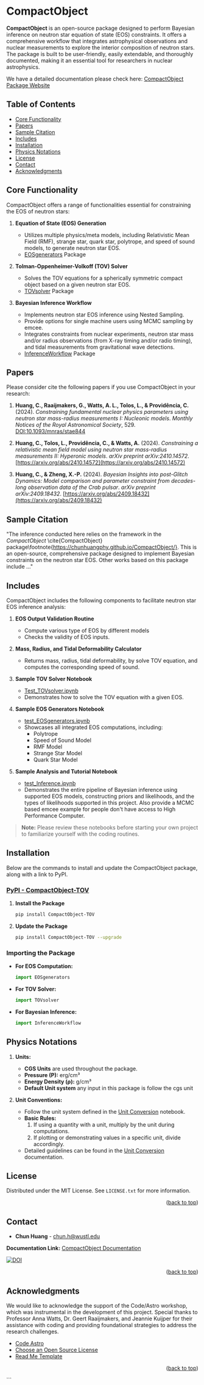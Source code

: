 <!-- ABOUT THE PROJECT -->
# CompactObject

**CompactObject** is an open-source package designed to perform Bayesian inference on neutron star equation of state (EOS) constraints. It offers a comprehensive workflow that integrates astrophysical observations and nuclear measurements to explore the interior composition of neutron stars. The package is built to be user-friendly, easily extendable, and thoroughly documented, making it an essential tool for researchers in nuclear astrophysics.

We have a detailed documentation please check here: [CompactObject Package Website](https://chunhuangphy.github.io/CompactOject/)

## Table of Contents

- [Core Functionality](#core-functionality)
- [Papers](#papers)
- [Sample Citation](#sample-citation)
- [Includes](#includes)
- [Installation](#installation)
- [Physics Notations](#physics-notations)
- [License](#license)
- [Contact](#contact)
- [Acknowledgments](#acknowledgments)

## Core Functionality

CompactObject offers a range of functionalities essential for constraining the EOS of neutron stars:

1. **Equation of State (EOS) Generation**
    - Utilizes multiple physics/meta models, including Relativistic Mean Field (RMF), strange star, quark star, polytrope, and speed of sound models, to generate neutron star EOS.
    - [EOSgenerators](https://github.com/ChunHuangPhy/EoS_inference/blob/main/EOSgenerators) Package

2. **Tolman-Oppenheimer-Volkoff (TOV) Solver**
    - Solves the TOV equations for a spherically symmetric compact object based on a given neutron star EOS.
    - [TOVsolver](https://github.com/ChunHuangPhy/EoS_inference/blob/main/TOVsolver) Package

3. **Bayesian Inference Workflow**
    - Implements neutron star EOS inference using Nested Sampling.
    - Provide options for single machine users using MCMC sampling by emcee.
    - Integrates constraints from nuclear experiments, neutron star mass and/or radius observations (from X-ray timing and/or radio timing), and tidal measurements from gravitational wave detections.
    - [InferenceWorkflow](https://github.com/ChunHuangPhy/EoS_inference/blob/main/InferenceWorkflow) Package

## Papers

Please consider cite the following papers if you use CompactObject in your research:

1. **Huang, C., Raaijmakers, G., Watts, A. L., Tolos, L., & Providência, C.** (2024). *Constraining fundamental nuclear physics parameters using neutron star mass-radius measurements I: Nucleonic models*. *Monthly Notices of the Royal Astronomical Society*, 529. [DOI:10.1093/mnras/stae844](https://academic.oup.com/mnras/article/529/4/4650/7634362)

2. **Huang, C., Tolos, L., Providência, C., & Watts, A.** (2024). *Constraining a relativistic mean field model using neutron star mass-radius measurements II: Hyperonic models*. *arXiv preprint arXiv:2410.14572*. [https://arxiv.org/abs/2410.14572](https://arxiv.org/abs/2410.14572)

3. **Huang, C., & Zheng, X.-P.** (2024). *Bayesian Insights into post-Glitch Dynamics: Model comparison and parameter constraint from decades-long observation data of the Crab pulsar*. *arXiv preprint arXiv:2409.18432*. [https://arxiv.org/abs/2409.18432](https://arxiv.org/abs/2409.18432)


## Sample Citation


"The inference conducted here relies on the framework in the *CompactObject* \cite{CompactObject} package\footnote{https://chunhuangphy.github.io/CompactObject/}. This is an open-source, comprehensive package designed to implement Bayesian constraints on the neutron star EOS. Other works based on this package include ..."


## Includes

CompactObject includes the following components to facilitate neutron star EOS inference analysis:

1. **EOS Output Validation Routine**
    - Compute various type of EOS by different models
    - Checks the validity of EOS inputs.

2. **Mass, Radius, and Tidal Deformability Calculator**
    - Returns mass, radius, tidal deformability, by solve TOV equation, and computes the corresponding speed of sound.

3. **Sample TOV Solver Notebook**
    - [Test_TOVsolver.ipynb](https://github.com/ChunHuangPhy/EoS_inference/blob/main/Test_Case/test_TOVsolver.ipynb)
    - Demonstrates how to solve the TOV equation with a given EOS.

4. **Sample EOS Generators Notebook**
    - [test_EOSgenerators.ipynb](https://github.com/ChunHuangPhy/EoS_inference/blob/main/Test_Case/test_EOSgenerators.ipynb)
    - Showcases all integrated EOS computations, including:
        - Polytrope
        - Speed of Sound Model
        - RMF Model
        - Strange Star Model
        - Quark Star Model

5. **Sample Analysis and Tutorial Notebook**
    - [test_Inference.ipynb](https://github.com/ChunHuangPhy/EoS_inference/blob/main/Test_Case/test_Inference.ipynb)
    - Demonstrates the entire pipeline of Bayesian inference using supported EOS models, constructing priors and likelihoods, and the types of likelihoods supported in this project. Also provide a MCMC based emcee example for people don't have access to High Performance Computer.

> **Note:** Please review these notebooks before starting your own project to familiarize yourself with the coding routines.

## Installation

Below are the commands to install and update the CompactObject package, along with a link to PyPI.

### [PyPI - CompactObject-TOV](https://pypi.org/project/CompactObject-TOV/)

1. **Install the Package**
    ```sh
    pip install CompactObject-TOV
    ```

2. **Update the Package**
    ```sh
    pip install CompactObject-TOV --upgrade
    ```

### Importing the Package

- **For EOS Computation:**
    ```python
    import EOSgenerators
    ```

- **For TOV Solver:**
    ```python
    import TOVsolver
    ```

- **For Bayesian Inference:**
    ```python
    import InferenceWorkflow
    ```

## Physics Notations

1. **Units:**
    - **CGS Units** are used throughout the package.
    - **Pressure (P):** erg/cm³
    - **Energy Density (ρ):** g/cm³
    - **Default Unit system** any input in this package is follow the cgs unit

2. **Unit Conventions:**
    - Follow the unit system defined in the [Unit Conversion](https://chunhuangphy.github.io/CompactObject/UnitConventionForDeveloper.html) notebook.
    - **Basic Rules:**
        1. If using a quantity with a unit, multiply by the unit during computations.
        2. If plotting or demonstrating values in a specific unit, divide accordingly.
    - Detailed guidelines can be found in the [Unit Conversion](https://chunhuangphy.github.io/CompactObject/UnitConventionForDeveloper.html) documentation.

## License

Distributed under the MIT License. See `LICENSE.txt` for more information.

<p align="right">(<a href="#compactobject">back to top</a>)</p>

## Contact

* **Chun Huang** - [chun.h@wustl.edu](mailto:chun.h@wustl.edu)

**Documentation Link:** [CompactObject Documentation](https://chunhuangphy.github.io/CompactObject/)

[![DOI](https://zenodo.org/badge/doi/10.5281/zenodo.8145167.svg)](http://dx.doi.org/10.5281/zenodo.8145167)

<p align="right">(<a href="#compactobject">back to top</a>)</p>

## Acknowledgments

We would like to acknowledge the support of the Code/Astro workshop, which was instrumental in the development of this project. Special thanks to Professor Anna Watts, Dr. Geert Raaijmakers, and Jeannie Kuijper for their assistance with coding and providing foundational strategies to address the research challenges.

* [Code Astro](https://github.com/semaphoreP/codeastro)
* [Choose an Open Source License](https://choosealicense.com)
* [Read Me Template](https://github.com/othneildrew/Best-README-Template)

<p align="right">(<a href="#compactobject">back to top</a>)</p>
```